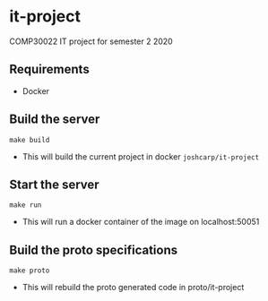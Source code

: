 # it-project
COMP30022 IT project for semester 2 2020

## Requirements
- Docker

## Build the server
`make build`
- This will build the current project in docker `joshcarp/it-project`
## Start the server
`make run`
- This will run a docker container of the image on localhost:50051
## Build the proto specifications
`make proto`
- This will rebuild the proto generated code in proto/it-project
